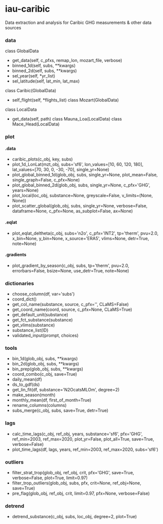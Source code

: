 # iau-caribic
Data extraction and analysis for Caribic GHG measurements & other data sources

### data
class GlobalData
- get_data(self, c_pfxs, remap_lon, mozart_file, verbose)
- binned_1d(self, subs, **kwargs)
- binned_2d(self, subs, **kwargs)
- sel_year(self, *yr_list)
- sel_latitude(self, lat_min, lat_max)

class Caribic(GlobalData)
  - self_flight(self, *flights_list)
class Mozart(GlobalData)

class LocalData
  - get_data(self, path)
class Mauna_Loa(LocalData)
class Mace_Head(LocalData)

### plot
#### .data
- caribic_plots(c_obj, key, subs)
- plot_1d_LonLat(mzt_obj, subs='sf6', lon_values=[10, 60, 120, 180], lat_values=[70, 30, 0, -30, -70], single_yr=None)
- plot_global_binned_1d(glob_obj, subs, single_yr=None, plot_mean=False, single_graph=False, c_pfx=None)
- plot_global_binned_2d(glob_obj, subs, single_yr=None, c_pfx='GHG', years=None)
- plot_local(loc_obj, substance=None, greyscale=False, v_limits=(None, None))
- plot_scatter_global(glob_obj, subs, single_yr=None, verbose=False, dataframe=None, c_pfx=None, as_subplot=False, ax=None)
#### .eqlat
- plot_eqlat_deltheta(c_obj, subs='n2o', c_pfx='INT2', tp='therm', pvu=2.0, x_bin=None, y_bin=None, x_source='ERA5', vlims=None, detr=True, note=None)
#### .gradients
- plot_gradient_by_season(c_obj, subs, tp='therm', pvu=2.0, errorbars=False, bsize=None, use_detr=True, note=None)

### dictionaries
- choose_column(df, var='subs')
- coord_dict()
- get_col_name(substance, source, c_pfx='', CLaMS=False)
- get_coord_name(coord, source, c_pfx=None, CLaMS=True)
- get_default_unit(substance)
- get_fct_substance(substance)
- get_vlims(substance)
- substance_list(ID)
- validated_input(prompt, choices)

### tools
- bin_1d(glob_obj, subs, **kwargs)
- bin_2d(glob_obj, subs, **kwargs)
- bin_prep(glob_obj, subs, **kwargs)
- coord_combo(c_obj, save=True)
- daily_mean(df)
- ds_to_gdf(ds)
- get_lin_fit(df, substance='N2OcatsMLOm', degree=2)
- make_season(month)
- monthly_mean(df, first_of_month=True)
- rename_columns(columns)
- subs_merge(c_obj, subs, save=True, detr=True)

### lags
- calc_time_lags(c_obj, ref_obj, years, substance='sf6', pfx='GHG', ref_min=2003, ref_max=2020, plot_yr=False, plot_all=True, save=True, verbose=False)
- plot_time_lags(df, lags, years, ref_min=2003, ref_max=2020, subs='sf6')

### outliers
- filter_strat_trop(glob_obj, ref_obj, crit, pfx='GHG', save=True, verbose=False, plot=True, limit=0.97)
- filter_trop_outliers(glob_obj, subs, pfx, crit=None, ref_obj=None, save=True)
- pre_flag(glob_obj, ref_obj, crit, limit=0.97, pfx=None, verbose=False)

### detrend
- detrend_substance(c_obj, subs, loc_obj, degree=2, plot=True)
